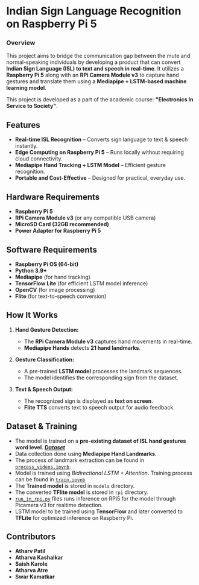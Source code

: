# **Indian Sign Language Recognition on Raspberry Pi 5**

### **Overview**
This project aims to bridge the communication gap between the mute and normal-speaking individuals by developing a product that can convert **Indian Sign Language (ISL) to text and speech in real-time**. It utilizes a **Raspberry Pi 5** along with an **RPi Camera Module v3** to capture hand gestures and translate them using a **Mediapipe + LSTM-based machine learning model**.

This project is developed as a part of the academic course: **"Electronics In Service to Society"**.

## **Features**
-  **Real-time ISL Recognition** – Converts sign language to text & speech instantly.
-  **Edge Computing on Raspberry Pi 5** – Runs locally without requiring cloud connectivity.
-  **Mediapipe Hand Tracking + LSTM Model** – Efficient gesture recognition.
-  **Portable and Cost-Effective** – Designed for practical, everyday use.

## **Hardware Requirements**
- **Raspberry Pi 5**
- **RPi Camera Module v3** (or any compatible USB camera)
- **MicroSD Card (32GB recommended)**
- **Power Adapter for Raspberry Pi 5**

## **Software Requirements**
- **Raspberry Pi OS (64-bit)**
- **Python 3.9+**
- **Mediapipe** (for hand tracking)
- **TensorFlow Lite** (for efficient LSTM model inference)
- **OpenCV** (for image processing)
- **Flite** (for text-to-speech conversion)

## **How It Works**
1. **Hand Gesture Detection:**
   - The **RPi Camera Module v3** captures hand movements in real-time.
   - **Mediapipe Hands** detects **21 hand landmarks**.

2. **Gesture Classification:**
   - A pre-trained **LSTM model** processes the landmark sequences.
   - The model identifies the corresponding sign from the dataset.

3. **Text & Speech Output:**
   - The recognized sign is displayed as **text on screen**.
   - **Flite TTS** converts text to speech output for audio feedback.

## **Dataset & Training**
- The model is trained on a **pre-existing dataset of ISL hand gestures word level**. ***[Dataset](https://www.kaggle.com/datasets/daskoushik/include)***
- Data collection done using **Mediapipe Hand Landmarks**.
- The process of landmark extraction can be found in [`process_videos.ipynb`](./process_videos.ipynb).
- Model is trained using *Bidirectional LSTM + Attention*. Training process can be found in [`train.ipynb`](./train.ipynb)
- The **Trained model** is stored in `models` directory.
- The converted **TFlite model** is stored in `rpi` directory.
- [`run_in_rpi.py`](./rpi/run_in_rpi.py) files runs inference on RPi5 for the model through Picamera v3 for realtime detection.
- LSTM model to be trained using **TensorFlow** and later converted to **TFLite** for optimized inference on Raspberry Pi.

## **Contributors**
- **Atharv Patil**
- **Atharva Kashalkar**
- **Saish Karole**
- **Atharva Atre**
- **Swar Kamatkar**



